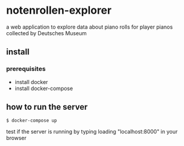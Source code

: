 # notenrollen-explorer
a web application to explore data about piano rolls for player pianos collected by Deutsches Museum


## install

### prerequisites

- install docker
- install docker-compose

## how to run the server

	$ docker-compose up

test if the server is running by typing loading "localhost:8000" in your browser
